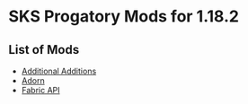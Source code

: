 # SKS Progatory Mods for 1.18.2

## List of Mods

- [Additional Additions](https://www.curseforge.com/minecraft/mc-mods/additional-additions/files)
- [Adorn](https://www.curseforge.com/minecraft/mc-mods/adorn/files)
- [Fabric API](https://www.curseforge.com/minecraft/mc-mods/fabric-api)
